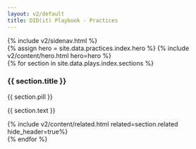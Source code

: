 ```yaml
---
layout: v2/default
title: DID(it) Playbook - Practices
---
```

<div class="container mt-5">
  <!-- .row -->
  <div class="row">
    {% include v2/sidenav.html %}
    <!-- .main -->
    <main role="main" class="col-md-9">
      <!-- hero -->
      {% assign hero = site.data.practices.index.hero %}
      {% include v2/content/hero.html hero=hero %}
      <!-- /.hero -->
      <!-- .custom-list -->
      <section class="mb-5">
        <div class="custom-list">
          {% for section in site.data.plays.index.sections %}
            <div class="mb-5">
              <div class="d-flex align-items-center">
                <h3 class="font-weight-bold mr-2">{{ section.title }}</h3>
                <span class="badge badge-pill badge-primary mb-2">
                  <span class="h6 font-weight-light">{{ section.pill }}</span>
                </span>
              </div>
              <p class="mb-4">{{ section.text }}</p>
              <div class="row">
                {% include v2/content/related.html related=section.related hide_header=true%}
              </div>
            </div>
          {% endfor %}
        </div>
      </section>
      <!-- /.custom-list -->
    </main>
    <!-- /.main -->
  </div>
  <!-- /.row -->
</div>